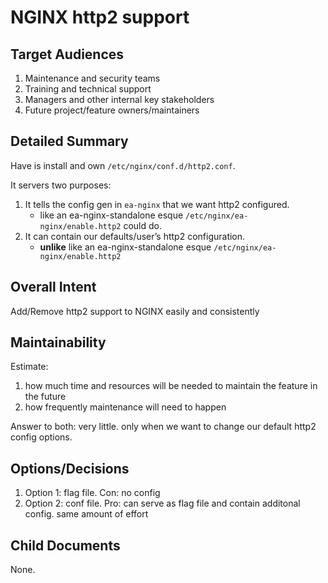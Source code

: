 # NGINX http2 support

## Target Audiences

1. Maintenance and security teams
2. Training and technical support
3. Managers and other internal key stakeholders
4. Future project/feature owners/maintainers

## Detailed Summary

Have is install and own `/etc/nginx/conf.d/http2.conf`.

It servers two purposes:

1. It tells the config gen in `ea-nginx` that we want http2 configured.
   * like an ea-nginx-standalone esque `/etc/nginx/ea-nginx/enable.http2` could do.
2. It can contain our defaults/user’s http2 configuration.
   * **unlike** like an ea-nginx-standalone esque `/etc/nginx/ea-nginx/enable.http2`

## Overall Intent

Add/Remove http2 support to NGINX easily and consistently

## Maintainability

Estimate:

1. how much time and resources will be needed to maintain the feature in the future
2. how frequently maintenance will need to happen

Answer to both: very little. only when we want to change our default http2 config options.

## Options/Decisions

1. Option 1: flag file. Con: no config
2. Option 2: conf file. Pro: can serve as flag file and contain additonal config. same amount of effort

## Child Documents

None.
